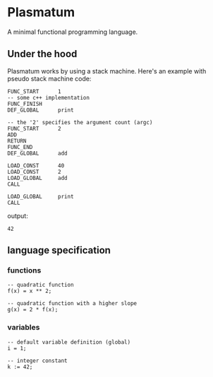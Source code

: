 # Plasmatum
A minimal functional programming language.

## Under the hood
Plasmatum works by using a stack machine. Here's an example with pseudo stack machine code:
```
FUNC_START      1
-- some c++ implementation
FUNC_FINISH
DEF_GLOBAL      print

-- the '2' specifies the argument count (argc)
FUNC_START      2
ADD
RETURN
FUNC_END
DEF_GLOBAL      add

LOAD_CONST      40
LOAD_CONST      2
LOAD_GLOBAL     add
CALL

LOAD_GLOBAL     print
CALL
```

output:
```
42
```


## language specification
### functions
```plsm
-- quadratic function
f(x) = x ** 2;

-- quadratic function with a higher slope
g(x) = 2 * f(x);
```

### variables
```
-- default variable definition (global)
i = 1;

-- integer constant
k := 42;
```



